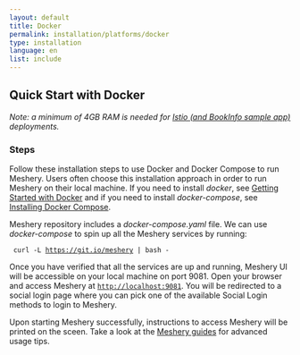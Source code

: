 ```yaml
---
layout: default
title: Docker
permalink: installation/platforms/docker
type: installation
language: en
list: include
---
```


## Quick Start with Docker
*Note: a minimum of 4GB RAM is needed for [Istio (and BookInfo sample app)](/docs/service-meshes/adapters/istio/istio) deployments.*

### **Steps**

Follow these installation steps to use Docker and Docker Compose to run Meshery. Users often choose this installation approach in order to run Meshery on their local machine. If you need to install *docker*, see [Getting Started with Docker](https://docs.docker.com/get-started/) and if you need to install *docker-compose*, see [Installing Docker Compose](https://docs.docker.com/compose/install/). 

Meshery repository includes a *docker-compose.yaml* file. We can use *docker-compose* to spin up all the Meshery services by running:

<code> curl -L https://git.io/meshery | bash - </code>

Once you have verified that all the services are up and running, Meshery UI will be accessible on your local machine on port 9081. Open your browser and access Meshery at [`http://localhost:9081`](http://localhost:9081).
You will be redirected to a social login page where you can pick one of the available Social Login methods to login to Meshery.

Upon starting Meshery successfully, instructions to access Meshery will be printed on the sceen. Take a look at the [Meshery guides](/docs/guides) for advanced usage tips.
